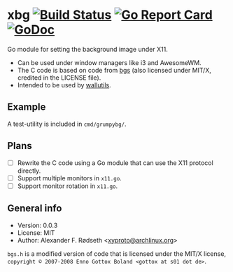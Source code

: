 # xbg [![Build Status](https://travis-ci.com/xyproto/xbg.svg?branch=master)](https://travis-ci.com/xyproto/xbg) [![Go Report Card](https://goreportcard.com/badge/github.com/xyproto/xbg)](https://goreportcard.com/report/github.com/xyproto/xbg) [![GoDoc](https://godoc.org/github.com/xyproto/xbg?status.svg)](https://godoc.org/github.com/xyproto/xbg)

Go module for setting the background image under X11.

* Can be used under window managers like i3 and AwesomeWM.
* The C code is based on code from [bgs](https://github.com/Gottox/bgs) (also licensed under MIT/X, credited in the LICENSE file).
* Intended to be used by [wallutils](https://github.com/xyproto/wallutils).

## Example

A test-utility is included in `cmd/grumpybg/`.

## Plans

- [ ] Rewrite the C code using a Go module that can use the X11 protocol directly.
- [ ] Support multiple monitors in `x11.go`.
- [ ] Support monitor rotation in `x11.go`.

## General info

* Version: 0.0.3
* License: MIT
* Author: Alexander F. Rødseth &lt;xyproto@archlinux.org&gt;

`bgs.h` is a modified version of code that is licensed under the MIT/X license, `copyright © 2007-2008 Enno Gottox Boland <gottox at s01 dot de>`.
